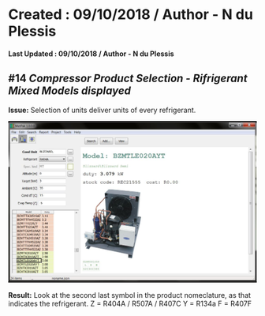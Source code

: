 # Created : 09/10/2018 / Author - N du Plessis
#### Last Updated : 09/10/2018 / Author - N du Plessis

##  #14 **_Compressor Product Selection - Rifrigerant Mixed Models displayed_**

**Issue:** Selection of units deliver units of every refrigerant.

![alt text](BlizzardSelect.JPG "CP Selection issue")

**Result:** Look at the second last symbol in the product nomeclature, as that indicates the refrigerant.
Z = R404A / R507A / R407C
Y = R134a
F = R407F
